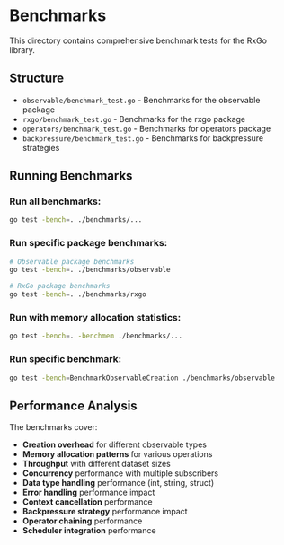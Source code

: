 # Benchmarks

This directory contains comprehensive benchmark tests for the RxGo library. 

## Structure

- `observable/benchmark_test.go` - Benchmarks for the observable package
- `rxgo/benchmark_test.go` - Benchmarks for the rxgo package
- `operators/benchmark_test.go` - Benchmarks for operators package
- `backpressure/benchmark_test.go` - Benchmarks for backpressure strategies

## Running Benchmarks

### Run all benchmarks:
```bash
go test -bench=. ./benchmarks/...
```

### Run specific package benchmarks:
```bash
# Observable package benchmarks
go test -bench=. ./benchmarks/observable

# RxGo package benchmarks
go test -bench=. ./benchmarks/rxgo
```

### Run with memory allocation statistics:
```bash
go test -bench=. -benchmem ./benchmarks/...
```

### Run specific benchmark:
```bash
go test -bench=BenchmarkObservableCreation ./benchmarks/observable
```


## Performance Analysis

The benchmarks cover:
- **Creation overhead** for different observable types
- **Memory allocation patterns** for various operations
- **Throughput** with different dataset sizes
- **Concurrency** performance with multiple subscribers
- **Data type handling** performance (int, string, struct)
- **Error handling** performance impact
- **Context cancellation** performance
- **Backpressure strategy** performance impact
- **Operator chaining** performance
- **Scheduler integration** performance
